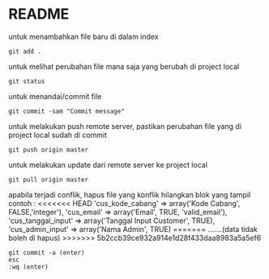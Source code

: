 # README


untuk menambahkan file baru di dalam index
    
    git add .
    

untuk melihat perubahan file mana saja yang berubah di project local
    
    git status
    
untuk menandai/commit file
    
    git commit -sam "Commit message"

untuk melakukan push remote server, pastikan perubahan file yang
di project local sudah di commit

    git push origin master

untuk melakukan update dari remote server ke project local

    git pull origin master
    
apabila terjadi conflik, hapus file yang konflik
hilangkan blok yang tampil
        contoh :
        <<<<<<< HEAD
	'cus_kode_cabang' => array('Kode Cabang', FALSE,'integer'),
        'cus_email' => array('Email', TRUE, 'valid_email'),
	'cus_tanggal_input' => array('Tanggal Input Customer', TRUE),
        'cus_admin_input' => array('Nama Admin', TRUE)
        =======
        .......(data tidak boleh di hapus)
        >>>>>>> 5b2ccb39ce932a914e1d28f433daa8983a5a5ef6

    
    git commit -a (enter)
    esc
    :wq (enter)
    
